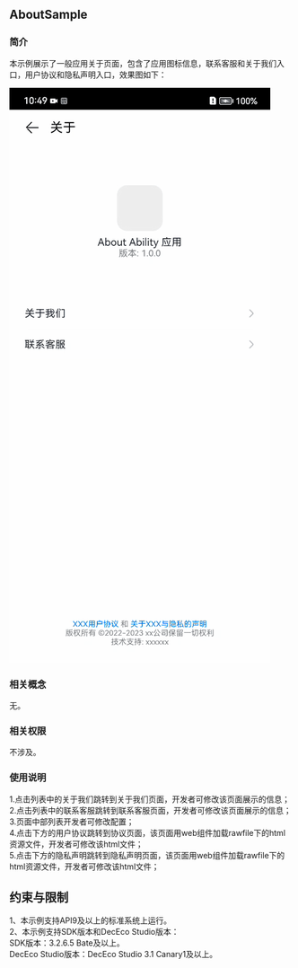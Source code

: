 ## AboutSample
### 简介
本示例展示了一般应用关于页面，包含了应用图标信息，联系客服和关于我们入口，用户协议和隐私声明入口，效果图如下：   

![](./screenshots/device/about.gif)

### 相关概念
无。

### 相关权限
不涉及。

### 使用说明
1.点击列表中的关于我们跳转到关于我们页面，开发者可修改该页面展示的信息；  
2.点击列表中的联系客服跳转到联系客服页面，开发者可修改该页面展示的信息；  
3.页面中部列表开发者可修改配置；  
4.点击下方的用户协议跳转到协议页面，该页面用web组件加载rawfile下的html资源文件，开发者可修改该html文件；  
5.点击下方的隐私声明跳转到隐私声明页面，该页面用web组件加载rawfile下的html资源文件，开发者可修改该html文件；

## 约束与限制
1、本示例支持API9及以上的标准系统上运行。  
2、本示例支持SDK版本和DecEco Studio版本：  
SDK版本：3.2.6.5 Bate及以上。  
DecEco Studio版本：DecEco Studio 3.1 Canary1及以上。